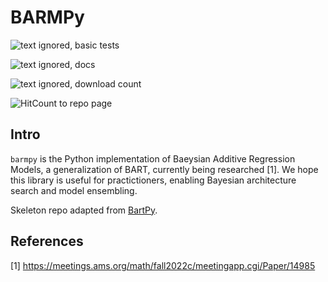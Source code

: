 
# BARMPy

![text ignored, basic tests](https://github.com/dvbuntu/barmpy/actions/workflows/test-barmpy.yml/badge.svg)

![text ignored, docs](https://github.com/dvbuntu/barmpy/actions/workflows/pages/pages-build-deployment/badge.svg)

![text ignored, download count](https://img.shields.io/github/downloads/dvbuntu/barmpy/total.svg)

![HitCount to repo page](https://hits.dwyl.com/dvbuntu/barmpy/start-here.svg)


## Intro

`barmpy` is the Python implementation of Baeysian Additive Regression Models, a generalization of BART, currently being researched [1].  We hope this library is useful for practictioners, enabling Bayesian architecture search and model ensembling.

Skeleton repo adapted from [BartPy](https://github.com/JakeColtman/bartpy).

## References

 [1] https://meetings.ams.org/math/fall2022c/meetingapp.cgi/Paper/14985
